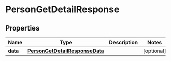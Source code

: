 

# PersonGetDetailResponse


## Properties

| Name | Type | Description | Notes |
|------------ | ------------- | ------------- | -------------|
|**data** | [**PersonGetDetailResponseData**](PersonGetDetailResponseData.md) |  |  [optional] |



